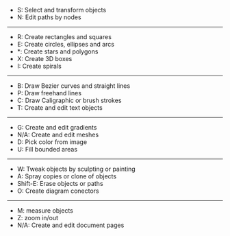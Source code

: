 - S: Select and transform objects
- N: Edit paths by nodes

---

- R: Create rectangles and squares
- E: Create circles, ellipses and arcs
- \*: Create stars and polygons
- X: Create 3D boxes
- I: Create spirals

---

- B: Draw Bezier curves and straight lines
- P: Draw freehand lines
- C: Draw Caligraphic or brush strokes
- T: Create and edit text objects

---

- G: Create and edit gradients
- N/A: Create and edit meshes
- D: Pick color from image
- U: Fill bounded areas

---

- W: Tweak objects by sculpting or painting
- A: Spray copies or clone of objects
- Shift-E: Erase objects or paths
- O: Create diagram conectors

---

- M: measure objects
- Z: zoom in/out
- N/A: Create and edit document pages


